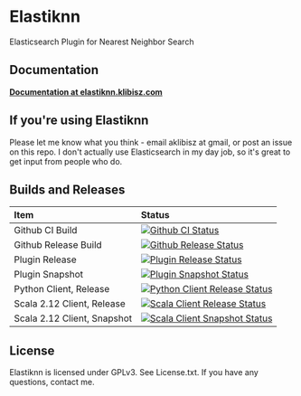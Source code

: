 # Elastiknn 

Elasticsearch Plugin for Nearest Neighbor Search

## Documentation

**[Documentation at elastiknn.klibisz.com](http://elastiknn.klibisz.com)**

## If you're using Elastiknn

Please let me know what you think - email aklibisz at gmail, or post an issue on this repo.
I don't actually use Elasticsearch in my day job, so it's great to get input from people who do.

## Builds and Releases

|Item|Status|
|:--|:--|
|Github CI Build| [![Github CI Status][Badge-Github-CI]][Link-Github-CI]|
|Github Release Build| [![Github Release Status][Badge-Github-Release]][Link-Github-Release]|
|Plugin Release| [![Plugin Release Status][Badge-Plugin-Release]][Link-Plugin-Release]|
|Plugin Snapshot| [![Plugin Snapshot Status][Badge-Plugin-Snapshot]][Link-Plugin-Snapshot]|
|Python Client, Release| [![Python Client Release Status][Badge-Python-Release]][Link-Python-Release]|
|Scala 2.12 Client, Release| [![Scala Client Release Status][Badge-Scala-Release]][Link-Scala-Release]|
|Scala 2.12 Client, Snapshot| [![Scala Client Snapshot Status][Badge-Scala-Snapshot]][Link-Scala-Snapshot]|

<!-- Links -->

[Link-Github-CI]: https://github.com/alexklibisz/elastiknn/actions?query=workflow%3ACI
[Link-Github-Release]: https://github.com/alexklibisz/elastiknn/actions?query=workflow%3ARelease
[Link-Plugin-Release]: https://github.com/alexklibisz/elastiknn/releases/latest
[Link-Plugin-Snapshot]: https://github.com/alexklibisz/elastiknn/releases
[Link-Python-Release]: https://pypi.org/project/elastiknn-client/
[Link-Scala-Release]: https://search.maven.org/search?q=g:com.klibisz.elastiknn
[Link-Scala-Snapshot]: https://oss.sonatype.org/#nexus-search;quick~com.klibisz.elastiknn

[Badge-Github-CI]: https://img.shields.io/github/workflow/status/alexklibisz/elastiknn/CI?style=for-the-badge "Github CI Workflow"
[Badge-Github-Release]: https://img.shields.io/github/workflow/status/alexklibisz/elastiknn/Release?style=for-the-badge "Github Release Workflow"
[Badge-Plugin-Release]: https://img.shields.io/github/v/release/alexklibisz/elastiknn?style=for-the-badge "Plugin Release"
[Badge-Plugin-Snapshot]: https://img.shields.io/github/v/release/alexklibisz/elastiknn?include_prereleases&style=for-the-badge "Plugin Snapshot"
[Badge-Python-Release]: https://img.shields.io/pypi/v/elastiknn-client?style=for-the-badge "Python Release"
[Badge-Scala-Release]: https://img.shields.io/nexus/r/com.klibisz.elastiknn/client-elastic4s_2.12?server=https%3A%2F%2Foss.sonatype.org&style=for-the-badge
[Badge-Scala-Snapshot]: https://img.shields.io/nexus/s/com.klibisz.elastiknn/client-elastic4s_2.12?server=https%3A%2F%2Foss.sonatype.org&style=for-the-badge

## License

Elastiknn is licensed under GPLv3. See License.txt. If you have any questions, contact me.
